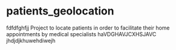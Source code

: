 # patients_geolocation
fdfdfghfjj
Project to locate patients in order to facilitate their home appointments by medical specialists
haVDGHAVJCXHSJAVC
jhdjdjkhuwehdiwejh
